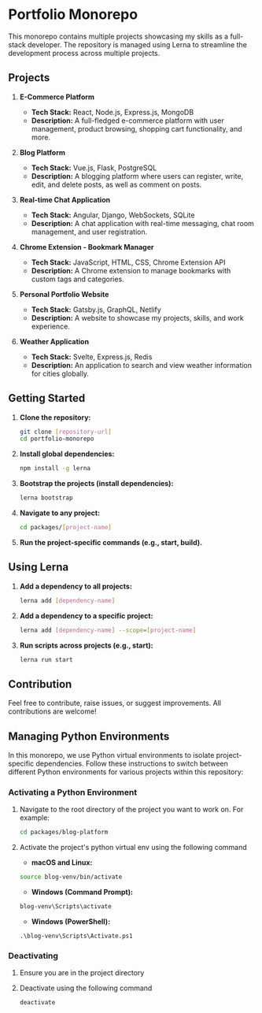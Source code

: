 # Portfolio Monorepo

This monorepo contains multiple projects showcasing my skills as a full-stack developer. The repository is managed using Lerna to streamline the development process across multiple projects.

## Projects

1. **E-Commerce Platform**

   - **Tech Stack:** React, Node.js, Express.js, MongoDB
   - **Description:** A full-fledged e-commerce platform with user management, product browsing, shopping cart functionality, and more.

2. **Blog Platform**

   - **Tech Stack:** Vue.js, Flask, PostgreSQL
   - **Description:** A blogging platform where users can register, write, edit, and delete posts, as well as comment on posts.

3. **Real-time Chat Application**

   - **Tech Stack:** Angular, Django, WebSockets, SQLite
   - **Description:** A chat application with real-time messaging, chat room management, and user registration.

4. **Chrome Extension - Bookmark Manager**

   - **Tech Stack:** JavaScript, HTML, CSS, Chrome Extension API
   - **Description:** A Chrome extension to manage bookmarks with custom tags and categories.

5. **Personal Portfolio Website**

   - **Tech Stack:** Gatsby.js, GraphQL, Netlify
   - **Description:** A website to showcase my projects, skills, and work experience.

6. **Weather Application**
   - **Tech Stack:** Svelte, Express.js, Redis
   - **Description:** An application to search and view weather information for cities globally.

## Getting Started

1. **Clone the repository:**

   ```bash
   git clone [repository-url]
   cd portfolio-monorepo
   ```

2. **Install global dependencies:**

   ```bash
   npm install -g lerna
   ```

3. **Bootstrap the projects (install dependencies):**

   ```bash
   lerna bootstrap
   ```

4. **Navigate to any project:**

   ```bash
   cd packages/[project-name]
   ```

5. **Run the project-specific commands (e.g., start, build).**

## Using Lerna

1. **Add a dependency to all projects:**

   ```bash
   lerna add [dependency-name]
   ```

2. **Add a dependency to a specific project:**

   ```bash
   lerna add [dependency-name] --scope=[project-name]
   ```

3. **Run scripts across projects (e.g., start):**
   ```bash
   lerna run start
   ```

## Contribution

Feel free to contribute, raise issues, or suggest improvements. All contributions are welcome!

## Managing Python Environments

In this monorepo, we use Python virtual environments to isolate project-specific dependencies. Follow these instructions to switch between different Python environments for various projects within this repository:

### Activating a Python Environment

1. Navigate to the root directory of the project you want to work on. For example:

   ```bash
   cd packages/blog-platform
   ```

2. Activate the project's python virtual env using the following command

   - **macOS and Linux:**

   ```bash
   source blog-venv/bin/activate
   ```

   - **Windows (Command Prompt):**

   ```cmd
   blog-venv\Scripts\activate
   ```

   - **Windows (PowerShell):**

   ```pwsh
   .\blog-venv\Scripts\Activate.ps1
   ```

### Deactivating

1. Ensure you are in the project directory
2. Deactivate using the following command

   ```bash
   deactivate
   ```
